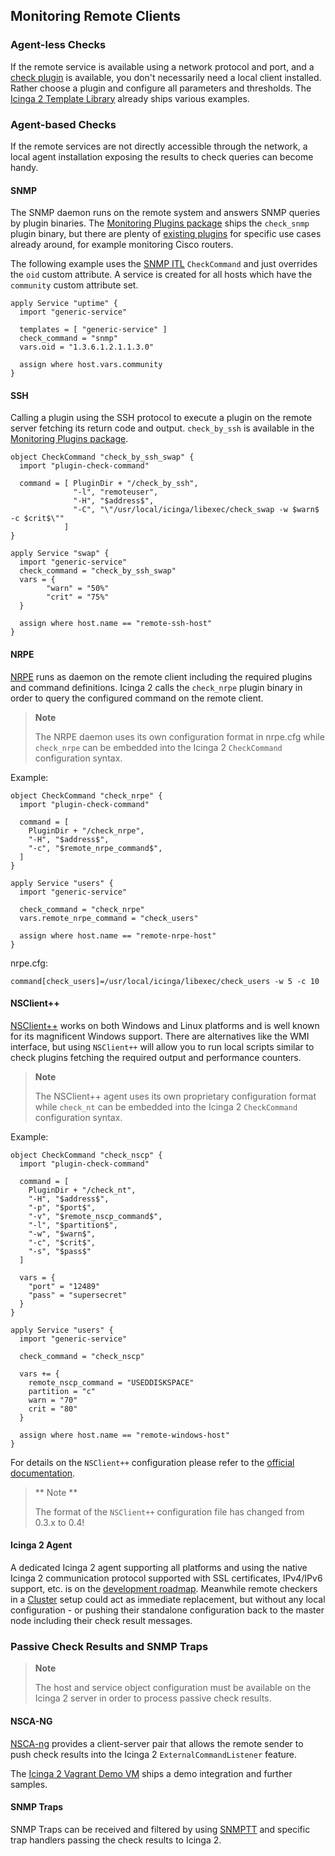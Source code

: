 ## <a id="monitoring-remote-clients"></a> Monitoring Remote Clients

### Agent-less Checks

If the remote service is available using a network protocol and port,
and a [check plugin](#setting-up-check-plugins) is available, you don't
necessarily need a local client installed. Rather choose a plugin and
configure all parameters and thresholds. The [Icinga 2 Template Library](#itl)
already ships various examples.

### Agent-based Checks

If the remote services are not directly accessible through the network, a
local agent installation exposing the results to check queries can
become handy.

#### SNMP

The SNMP daemon runs on the remote system and answers SNMP queries by plugin
binaries. The [Monitoring Plugins package](#setting-up-check-plugins) ships
the `check_snmp` plugin binary, but there are plenty of [existing plugins](#integrate-additional-plugins)
for specific use cases already around, for example monitoring Cisco routers.

The following example uses the [SNMP ITL](#itl-snmp) `CheckCommand` and just
overrides the `oid` custom attribute. A service is created for all hosts which
have the `community` custom attribute set.

    apply Service "uptime" {
      import "generic-service"

      templates = [ "generic-service" ]
      check_command = "snmp"
      vars.oid = "1.3.6.1.2.1.1.3.0"
  
      assign where host.vars.community
    }

#### SSH

Calling a plugin using the SSH protocol to execute a plugin on the remote server fetching
its return code and output. `check_by_ssh` is available in the [Monitoring Plugins package](#setting-up-check-plugins).

    object CheckCommand "check_by_ssh_swap" {
      import "plugin-check-command"

      command = [ PluginDir + "/check_by_ssh",
                  "-l", "remoteuser",
                  "-H", "$address$",
                  "-C", "\"/usr/local/icinga/libexec/check_swap -w $warn$ -c $crit$\""
                ]
    }

    apply Service "swap" {
      import "generic-service"
      check_command = "check_by_ssh_swap"
      vars = {
            "warn" = "50%"
            "crit" = "75%"
      }
      
      assign where host.name == "remote-ssh-host"
    }

#### NRPE

[NRPE](http://docs.icinga.org/latest/en/nrpe.html) runs as daemon on the remote client including
the required plugins and command definitions.
Icinga 2 calls the `check_nrpe` plugin binary in order to query the configured command on the
remote client.

> **Note**
>
> The NRPE daemon uses its own configuration format in nrpe.cfg while `check_nrpe`
> can be embedded into the Icinga 2 `CheckCommand` configuration syntax.

Example:

    object CheckCommand "check_nrpe" {
      import "plugin-check-command"

      command = [
        PluginDir + "/check_nrpe",
        "-H", "$address$",
        "-c", "$remote_nrpe_command$",
      ]
    }

    apply Service "users" {
      import "generic-service"
  
      check_command = "check_nrpe"
      vars.remote_nrpe_command = "check_users"

      assign where host.name == "remote-nrpe-host"
    }

nrpe.cfg:

    command[check_users]=/usr/local/icinga/libexec/check_users -w 5 -c 10

#### NSClient++

[NSClient++](http://nsclient.org) works on both Windows and Linux platforms and is well
known for its magnificent Windows support. There are alternatives like the WMI interface,
but using `NSClient++` will allow you to run local scripts similar to check plugins fetching
the required output and performance counters.

> **Note**
>
> The NSClient++ agent uses its own proprietary configuration format while `check_nt`
> can be embedded into the Icinga 2 `CheckCommand` configuration syntax.

Example:

    object CheckCommand "check_nscp" {
      import "plugin-check-command"

      command = [
        PluginDir + "/check_nt",
        "-H", "$address$",
        "-p", "$port$",
        "-v", "$remote_nscp_command$",
        "-l", "$partition$",
        "-w", "$warn$",
        "-c", "$crit$",
        "-s", "$pass$"
      ]

      vars = {
        "port" = "12489"
        "pass" = "supersecret"
      }
    }

    apply Service "users" {
      import "generic-service"
  
      check_command = "check_nscp"

      vars += {
        remote_nscp_command = "USEDDISKSPACE"
        partition = "c"
        warn = "70"
        crit = "80"
      }

      assign where host.name == "remote-windows-host"
    }

For details on the `NSClient++` configuration please refer to the [official documentation](http://www.nsclient.org/nscp/wiki/doc/configuration/0.4.x).

> ** Note **
> 
> The format of the `NSClient++` configuration file has changed from 0.3.x to 0.4!


#### Icinga 2 Agent

A dedicated Icinga 2 agent supporting all platforms and using the native
Icinga 2 communication protocol supported with SSL certificates, IPv4/IPv6
support, etc. is on the [development roadmap](https://dev.icinga.org/projects/i2?jump=issues).
Meanwhile remote checkers in a [Cluster](#cluster) setup could act as
immediate replacement, but without any local configuration - or pushing
their standalone configuration back to the master node including their check
result messages.

### Passive Check Results and SNMP Traps

> **Note**
>
> The host and service object configuration must be available on the Icinga 2
> server in order to process passive check results.

#### NSCA-NG

[NSCA-ng](http://www.nsca-ng.org) provides a client-server pair that allows the
remote sender to push check results into the Icinga 2 `ExternalCommandListener`
feature.

The [Icinga 2 Vagrant Demo VM](#vagrant) ships a demo integration and further samples.


#### SNMP Traps

SNMP Traps can be received and filtered by using [SNMPTT](http://snmptt.sourceforge.net/) and specific trap handlers
passing the check results to Icinga 2.


